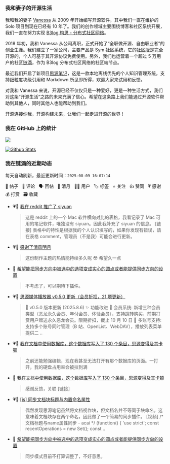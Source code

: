 ### 我和妻子的开源生活

我和我的妻子 [Vanessa](https://github.com/Vanessa219) 从 2009 年开始编写开源软件，其中我们一直在维护的 Solo 项目到现在已经有 10 年了。我们的创作领域主要围绕博客和社区系统开展，我们一直在努力实现 [B3log 构思 - 分布式社区网络](https://ld246.com/article/1546941897596)。

2018 年初，我和 Vanessa 从公司离职，正式开始了“全职做开源、自由职业者”的创业生涯。我们建立了一家公司，主要产品是 Sym 社区系统，它的[社区版](https://github.com/88250/symphony)是完全开源的，个人可基于其开源协议免费使用。另外，我们也运营着一个超过 5 万用户的社区[链滴](https://ld246.com)，作为 B3log 分布式社区网络的社区端节点。

最近我们开启了新项目[思源笔记](https://github.com/siyuan-note/siyuan)，这是一款本地离线优先的个人知识管理系统，支持细粒度块级引用和 Markdown 所见即所得，欢迎大家来试用和反馈。

对我和 Vanessa 来说，开源已经不仅仅只是一种爱好，更是一种生活方式，我们对这条“开源生活”之路的未来充满了信心。希望在这条路上我们能通过开源软件帮助到其他人，同时其他人也能帮助到我们。

开源连接你我，开源构建未来，让我们一起走进开源的世界！

### 我在 GitHub 上的统计

<a title="Hits" target="_blank" href="https://github.com/88250/88250"><img src="https://hits.b3log.org/88250/88250.svg"></a>

[![Github Stats](https://github-readme-stats.vercel.app/api?username=88250&theme=tokyonight&show_icons=true)](https://github.com/88250)

<!--events start -->

### 我在链滴的近期动态

每天自动刷新，最近更新时间：`2025-08-09 16:07:14`

📝 帖子 &nbsp; 💬 评论 &nbsp; 🗣 回帖 &nbsp; 🌙 清月 &nbsp; 👨‍💻 用户 &nbsp; 🏷️ 标签 &nbsp; ⭐️ 关注 &nbsp; 👍 赞同 &nbsp; 💗 感谢 &nbsp; 💰 打赏 &nbsp; 🗃 收藏

* 💗📝 [我在 reddit 推广了 siyuan](https://ld246.com/article/1754581326080)

  > 这是 reddit 上的一个 Mac 软件横向对比的表格，我看记录了 Mac 可用的笔记软件，唯独没有 siyuan。因此我补充了 siyuan 的信息。 [链接] 表格中的特性是根据我的个人认识填写的，如果你发现有错误，请在表格 comment，管理员（不是我）可能会进行更新。
* 💗🌙 [感谢了清风明月](https://ld246.com/member/queguaiya/breezemoons/1754404795035)

  > 这份制作主题的热情能持续多久呢 😳 希望久一点
* 💬 [希望能把同步方向中被选中的选项变成实心的圆点或者能提供同步方向的设置](https://ld246.com/article/1754472920807/comment/1754557980641#comments)

  > 不考虑了，可以期待下插件。
* 💗📝 [思源媒体播放器 v0.5.0 更新（会员折扣，21 项更新）](https://ld246.com/article/1754488632840)

  > 📅 v0.5.0 版本更新 (2025.8.6) ✨ 功能改进 🎯 会员系统: 新增三种会员类型（恶龙永久会员、年付会员、体验会员），支持跳转购买，前期打赏用户赠送永久恶龙会员。限期折扣，截止 10 月 10 日 👥 多账号支持: 支持多个账号同时管理（B 站、OpenList、WebDAV），播放列表菜单提供二 ..
* 💗📝 [我在文档中使用数据库，这个数据库写入了 130 个条目，思源变得及其卡顿](https://ld246.com/article/1754462205570)

  > 之前还能勉强编辑，现在我甚至无法打开有那个数据库的页面。一打开，我的硬盘占用率会被拉到满
* 💬 [我在文档中使用数据库，这个数据库写入了 130 个条目，思源变得及其卡顿](https://ld246.com/article/1754462205570/comment/1754530153182#comments)

  > 感谢反馈，关联 [链接]
* 💗📝 [[js] 同步文档块标题与内置命名属性](https://ld246.com/article/1754494396559)

  > 偶然发现思源笔记虽然将文档视作块，但文档名并不等同于块命名，这意味着文档块存在两个命名，因此做了一个简易的同步插件。 [视频] /* 文档标题与name属性同步 - acai */ (function() { 'use strict'; const recentOperations = new Set(); const ..
* 💬 [希望能把同步方向中被选中的选项变成实心的圆点或者能提供同步方向的设置](https://ld246.com/article/1754472920807/comment/1754476357362#comments)

  > 同步模式目前不打算调整了，不好意思。


<!--events end -->
